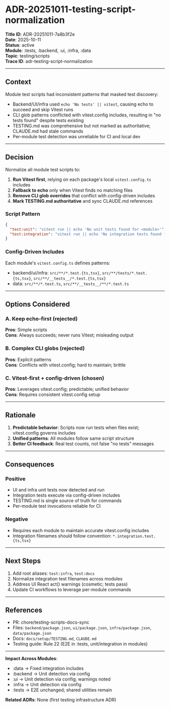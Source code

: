# ADR-20251011-testing-script-normalization

**Title ID**: ADR-20251011-7a8b3f2e  
**Date**: 2025-10-11  
**Status**: active  
**Module**: :tests, :backend, :ui, :infra, :data  
**Topic**: testing/scripts  
**Trace ID**: adr-testing-script-normalization

---

## Context

Module test scripts had inconsistent patterns that masked test discovery:
- Backend/UI/infra used `echo 'No tests' || vitest`, causing echo to succeed and skip Vitest runs
- CLI glob patterns conflicted with vitest.config includes, resulting in "no tests found" despite tests existing
- TESTING.md was comprehensive but not marked as authoritative; CLAUDE.md had stale commands
- Per-module test detection was unreliable for CI and local dev

---

## Decision

Normalize all module test scripts to:
1. **Run Vitest first**, relying on each package's local `vitest.config.ts` includes
2. **Fallback to echo** only when Vitest finds no matching files
3. **Remove CLI glob overrides** that conflict with config-driven includes
4. **Mark TESTING.md authoritative** and sync CLAUDE.md references

### Script Pattern

```json
{
  "test:unit": "vitest run || echo 'No unit tests found for <module>'",
  "test:integration": "vitest run || echo 'No integration tests found for <module>'"
}
```

### Config-Driven Includes

Each module's `vitest.config.ts` defines patterns:
- backend/ui/infra: `src/**/*.test.{ts,tsx}`, `src/**/tests/*.test.{ts,tsx}`, `src/**/__tests__/*.test.{ts,tsx}`
- data: `src/**/*.test.ts`, `src/**/__tests__/**/*.test.ts`

---

## Options Considered

### A. Keep echo-first (rejected)
**Pros**: Simple scripts  
**Cons**: Always succeeds; never runs Vitest; misleading output

### B. Complex CLI globs (rejected)
**Pros**: Explicit patterns  
**Cons**: Conflicts with vitest.config; hard to maintain; brittle

### C. Vitest-first + config-driven (chosen)
**Pros**: Leverages vitest.config; predictable; unified behavior  
**Cons**: Requires consistent vitest.config setup

---

## Rationale

1. **Predictable behavior**: Scripts now run tests when files exist; vitest.config governs includes
2. **Unified patterns**: All modules follow same script structure
3. **Better CI feedback**: Real test counts, not false "no tests" messages

---

## Consequences

### Positive
- UI and infra unit tests now detected and run
- Integration tests execute via config-driven includes
- TESTING.md is single source of truth for commands
- Per-module test invocations reliable for CI

### Negative
- Requires each module to maintain accurate vitest.config includes
- Integration filenames should follow convention: `*.integration.test.{ts,tsx}`

---

## Next Steps

1. Add root aliases: `test:infra`, `test:docs`
2. Normalize integration test filenames across modules
3. Address UI React act() warnings (cosmetic; tests pass)
4. Update CI workflows to leverage per-module commands

---

## References

- PR: chore/testing-scripts-docs-sync
- Files: `backend/package.json`, `ui/package.json`, `infra/package.json`, `data/package.json`
- Docs: `docs/setup/TESTING.md`, `CLAUDE.md`
- Testing guide: Rule 22 (E2E in :tests, unit/integration in modules)

---

**Impact Across Modules**:
- :data → Fixed integration includes
- :backend → Unit detection via config
- :ui → Unit detection via config; warnings noted
- :infra → Unit detection via config
- :tests → E2E unchanged; shared utilities remain

**Related ADRs**: None (first testing infrastructure ADR)

